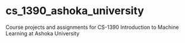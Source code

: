 # cs_1390_ashoka_university
Course projects and assignments for CS-1390 Introduction to Machine Learning at Ashoka University

